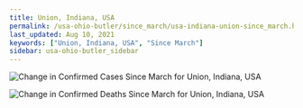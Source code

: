 ```yaml
---
title: Union, Indiana, USA
permalink: /usa-ohio-butler/since_march/usa-indiana-union-since_march.html
last_updated: Aug 10, 2021
keywords: ["Union, Indiana, USA", "Since March"]
sidebar: usa-ohio-butler_sidebar
---
```


![Change in Confirmed Cases Since March for Union, Indiana, USA](/covid_tracker/images/graphs/usa-indiana-union-delta_confirmed-since_march_graph.png)

![Change in Confirmed Deaths Since March for Union, Indiana, USA](/covid_tracker/images/graphs/usa-indiana-union-delta_deaths-since_march_graph.png)
